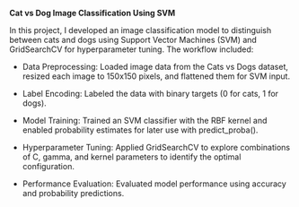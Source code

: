 **Cat vs Dog Image Classification Using SVM**


In this project, I developed an image classification model to distinguish between cats and dogs using Support Vector Machines (SVM) and GridSearchCV for hyperparameter tuning. The workflow included:

* Data Preprocessing: Loaded image data from the Cats vs Dogs dataset, resized each image to 150x150 pixels, and flattened them for SVM input.

* Label Encoding: Labeled the data with binary targets (0 for cats, 1 for dogs).

* Model Training: Trained an SVM classifier with the RBF kernel and enabled probability estimates for later use with predict_proba().

* Hyperparameter Tuning: Applied GridSearchCV to explore combinations of C, gamma, and kernel parameters to identify the optimal configuration.

* Performance Evaluation: Evaluated model performance using accuracy and probability predictions.
